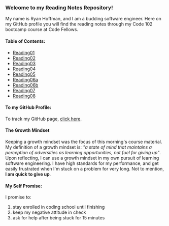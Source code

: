 ### Welcome to my Reading Notes Repository!

  My name is Ryan Hoffman, and I am a budding software engineer.  Here on my GitHub profile you will find the reading notes through my Code 102 bootcamp course at Code Fellows.

#### Table of Contents:

- [Reading01](https://ryanhoffman4.github.io/reading-notes/Reading01)
- [Reading02](https://ryanhoffman4.github.io/reading-notes/Reading02)
- [Reading03](https://ryanhoffman4.github.io/reading-notes/Reading03)
- [Reading04](https://ryanhoffman4.github.io/reading-notes/Reading04)
- [Reading05](https://ryanhoffman4.github.io/reading-notes/Reading05)
- [Reading06a](https://ryanhoffman4.github.io/reading-notes/Reading06a)
- [Reading06b](https://ryanhoffman4.github.io/reading-notes/Reading06b)
- [Reading07](https://ryanhoffman4.github.io/reading-notes/Reading07)
- [Reading08](https://ryanhoffman4.github.io/reading-notes/Reading08)

#### To my GitHub Profile:
To track my GitHub page, [click here](https://github.com/ryanhoffman4).


#### The Growth Mindset
Keeping a growth mindset was the focus of this morning's course material.  My definition of a growth mindset is: *"a state of mind that maintains a perception of adversities as learning opportunities, not fuel for giving up"*.  Upon reflecting, I can use a growth mindset in my own pursuit of learning software engineering.  I have high standards for my performance, and get easily frustrated when I'm stuck on a problem for very long.  Not to mention, **I am quick to give up**.
  

#### My Self Promise:
I promise to:
1. stay enrolled in coding school until finishing
1. keep my negative attitude in check
1. ask for help after being stuck for 15 minutes